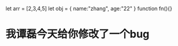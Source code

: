 let arr = [2,3,4,5]
let obj = {
    name:"zhang",
    age:"22"
}
function fn(){}

# 我谭磊今天给你修改了一个bug
